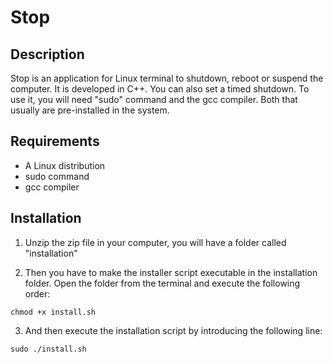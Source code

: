 # Stop
## Description
Stop is an application for Linux terminal to shutdown, reboot or suspend the computer. It is developed in C++. You can also set a timed shutdown. To use it, you will need  "sudo" command and the gcc compiler. Both that usually are pre-installed in the system. 

## Requirements

- A Linux distribution
- sudo command
- gcc compiler

## Installation

1. Unzip the zip file in your computer, you will have a folder called "installation"


2. Then you have to make the installer script executable in the installation folder. Open the folder from the terminal and execute the following order:
```shell
chmod +x install.sh
```

3. And then execute the installation script by introducing the following line:
```shell
sudo ./install.sh
```


